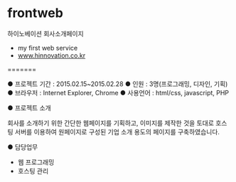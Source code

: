 # frontweb
하이노베이션 회사소개페이지

- my first web service
- www.hinnovation.co.kr

=======

●  프로젝트 기간 : 2015.02.15~2015.02.28
●  인원 : 3명(프로그래밍, 디자인, 기획)
●  브라우저 : Internet Explorer, Chrome
●  사용언어 : html/css, javascript, PHP

●  프로젝트 소개 

  회사를 소개하기 위한 간단한 웹페이지를 기획하고, 이미지를 제작한 것을 토대로 호스팅 서버를 이용하여 원페이지로 구성된 기업 소개 용도의 페이지를 구축하였습니다.

●  담당업무
 - 웹 프로그래밍
 - 호스팅 관리
